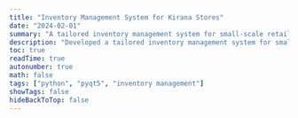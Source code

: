 ```yaml
---
title: "Inventory Management System for Kirana Stores"
date: "2024-02-01"
summary: "A tailored inventory management system for small-scale retailers, improving operational efficiency by 25%."
description: "Developed a tailored inventory management system for small-scale retailers, improving operational efficiency by 25%. Implemented functionalities to decrease manual effort by 30% and reduce inventory discrepancies by 20%. Enabled data import/export through CSV files, decreasing processing time by 40%. Enhanced user experience through customizable themes and intuitive dialog boxes, resulting in a 15% increase in user satisfaction."
toc: true
readTime: true
autonumber: true
math: false
tags: ["python", "pyqt5", "inventory management"]
showTags: false
hideBackToTop: false
--- 
```

